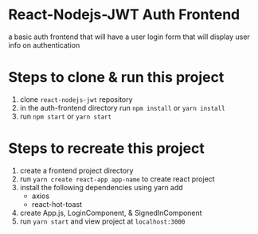 # React-Nodejs-JWT Auth Frontend 

a basic auth frontend that will have a user login form that will display user info on authentication 

# Steps to clone & run this project
1) clone `react-nodejs-jwt` repository
2) in the auth-frontend directory run `npm install` or `yarn install` 
3) run `npm start` or `yarn start` 

# Steps to recreate this project
1) create a frontend project directory 
2) run `yarn create react-app app-name` to create react project
3) install the following dependencies using yarn add
    - axios 
    - react-hot-toast
4) create App.js, LoginComponent, & SignedInComponent
5) run `yarn start` and view project at `localhost:3000`


